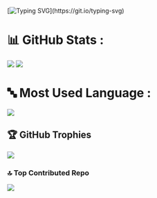 [![Typing SVG](https://readme-typing-svg.demolab.com?font=Fira+Code&weight=100&size=22&pause=1000&width=435&lines=Hai+There!%F0%9F%91%8B;Welcome+to+GDGoC+Trilogi+University.)](https://git.io/typing-svg)

# 📊 GitHub Stats :
![](https://github-readme-stats.vercel.app/api?username=DSCTRILOGI&theme=radical&hide_border=false&include_all_commits=false&count_private=false)
![](https://github-readme-streak-stats.herokuapp.com/?user=DSCTRILOGI&theme=radical&hide_border=false)

# 🔤 Most Used Language :
![](https://github-readme-stats.vercel.app/api/top-langs/?username=DSCTRILOGI&theme=radical&hide_border=false&include_all_commits=false&count_private=false&layout=compact)

## 🏆 GitHub Trophies
![](https://github-profile-trophy.vercel.app/?username=DSCTRILOGI&theme=radical&no-frame=false&no-bg=false&margin-w=4)

### 🔝 Top Contributed Repo
![](https://github-contributor-stats.vercel.app/api?username=DSCTRILOGI&limit=5&theme=radical&combine_all_yearly_contributions=true)

